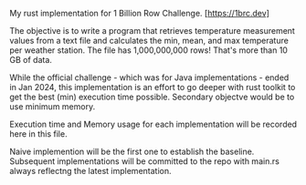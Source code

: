 My rust implementation for 1 Billion Row Challenge. [https://1brc.dev]

The objective is to write a program that retrieves temperature measurement values from a text file and calculates the min, mean, and max temperature per weather station. The file has 1,000,000,000 rows! That's more than 10 GB of data.

While the official challenge - which was for Java implementations - ended  in Jan 2024, this implementation is an effort to go deeper with rust toolkit to get the best (min) execution time possible. Secondary objectve would be to use minimum memory.

Execution time and Memory usage for each implementation will be recorded here in this file.

Naive implemention will be the first one to establish the baseline.
Subsequent implementations will be committed to the repo with main.rs always reflectng the latest implementation.